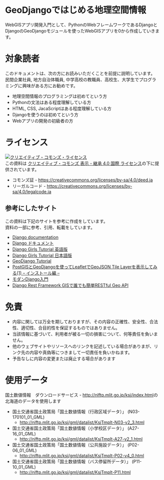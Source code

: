 GeoDjangoではじめる地理空間情報
=====
WebGISアプリ開発入門として、PythonのWebフレームワークであるDjangoとDjangoのGeoDjangoモジュールを使ったWebGISアプリを0から作成していきます。

# 対象読者

このドキュメントは、次の方にお読みいただくことを前提に説明しています。<br>
民間企業社員, 地方自治体職員, 中学高校の教職員、高校生、大学生でプログラミングに興味がある方にお勧めです。

* 地理空間情報のプログラミングは初めてという方
* Pythonの文法はある程度理解している方
* HTML, CSS, JacaScriptはある程度理解している方
* Djangoを使うのは初めてという方
* Webアプリの開発の初級者の方

# ライセンス

<a rel="license" href="http://creativecommons.org/licenses/by-sa/4.0/"><img alt="クリエイティブ・コモンズ・ライセンス" style="border-width:0" src="https://i.creativecommons.org/l/by-sa/4.0/88x31.png" /></a><br />この資料は <a rel="license" href="http://creativecommons.org/licenses/by-sa/4.0/">クリエイティブ・コモンズ 表示 - 継承 4.0 国際 ライセンス</a>の下に提供されています。
* コモンズ証 - https://creativecommons.org/licenses/by-sa/4.0/deed.ja
* リーガルコード - https://creativecommons.org/licenses/by-sa/4.0/legalcode.ja

## 参考にしたサイト
この資料は下記のサイトを参考に作成をしています。<br>
資料の一部に参考、引用、転載をしています。

* [Django documentation](https://docs.djangoproject.com/en/2.0/)
* [Django ドキュメント](https://docs.djangoproject.com/ja/2.0/)
* [Django Girls Tutorial 英語版](https://tutorial.djangogirls.org/en/)
* [Django Girls Tutorial 日本語版](https://djangogirlsjapan.gitbooks.io/workshop_tutorialjp/content/)
* [GeoDjango Tutorial](https://docs.djangoproject.com/en/2.0/ref/contrib/gis/tutorial/)
* [PostGISとGeoDjangoを使ってLeafletでGeoJSON Tile Layerを表示してみる(1) – インストール編 –](https://blog.bitmeister.jp/?p=3467)
* [モダンDjango入門](https://codezine.jp/article/corner/723)
* [Django Rest Framework GISで誰でも簡単RESTful Geo API](http://monomoti.hatenablog.jp/entry/2015/12/15/000000)

# 免責

* 内容に関しては万全を期しておりますが、その内容の正確性、安全性、合法性、適切性、合目的性を保証するものではありません。
* 当該情報に基づいて、利用者が被る一切の損害について、何等責任を負いません。
* 他のウェブサイトやリソースへのリンクを記述している場合がありまが、リンク先の内容や真偽等につきまして一切責任を負いかねます。
* 予告なしに内容の変更または廃止する場合があります

# 使用データ
国土数値情報　ダウンロードサービス - <http://nlftp.mlit.go.jp/ksj/index.html>の北海道のデータを使用します
* 国土交通省国土政策局「国土数値情報（行政区域データ）」 (N03-170101_01_GML)
    - <http://nlftp.mlit.go.jp/ksj/gml/datalist/KsjTmplt-N03-v2_3.html>
* 国土交通省国土政策局「国土数値情報（小学校区データ）」 (A27-16_01_GML)
    - <http://nlftp.mlit.go.jp/ksj/gml/datalist/KsjTmplt-A27-v2_1.html>
* 国土交通省国土政策局「国土数値情報（公共施設データ）」 (P02-06_01_GML)
    - <http://nlftp.mlit.go.jp/ksj/gml/datalist/KsjTmplt-P02-v4_0.html>
* 国土交通省国土政策局「国土数値情報（バス停留所データ）」 (P11-10_01_GML)
    - <http://nlftp.mlit.go.jp/ksj/gml/datalist/KsjTmplt-P11.html>
